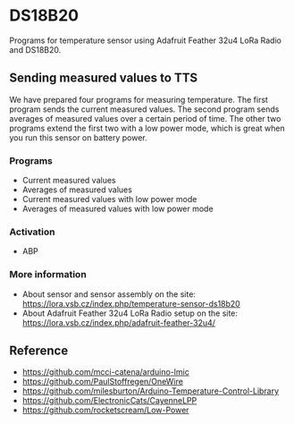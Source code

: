 # DS18B20

Programs for temperature sensor using Adafruit Feather 32u4 LoRa Radio and DS18B20.

## Sending measured values to TTS

We have prepared four programs for measuring temperature. The first program sends the current measured values. The second program sends averages of measured values over a certain period of time. The other two programs extend the first two with a low power mode, which is great when you run this sensor on battery power.

### Programs
- Current measured values
- Averages of measured values
- Current measured values with low power mode
- Averages of measured values with low power mode

### Activation
- ABP

### More information
- About sensor and sensor assembly on the site: https://lora.vsb.cz/index.php/temperature-sensor-ds18b20
- About Adafruit Feather 32u4 LoRa Radio setup on the site: https://lora.vsb.cz/index.php/adafruit-feather-32u4/

## Reference
- https://github.com/mcci-catena/arduino-lmic
- https://github.com/PaulStoffregen/OneWire
- https://github.com/milesburton/Arduino-Temperature-Control-Library
- https://github.com/ElectronicCats/CayenneLPP
- https://github.com/rocketscream/Low-Power

